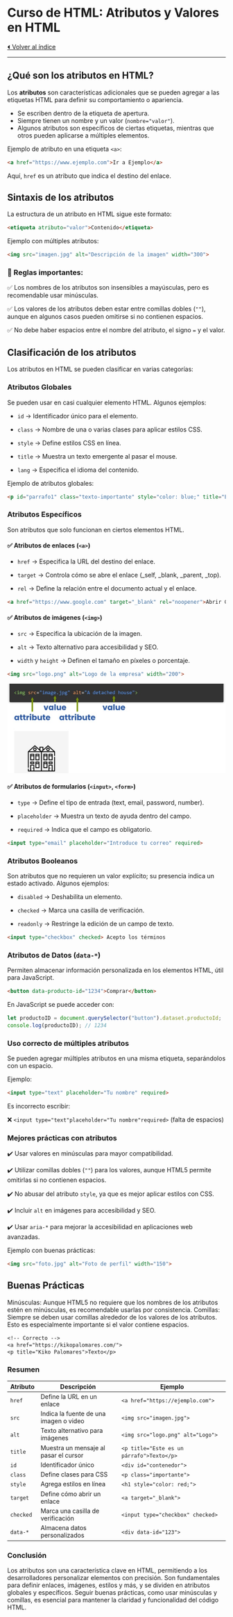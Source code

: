# Curso de HTML: Atributos y Valores en HTML

[⏴ Volver al índice](../../README.md#índice-del-curso-html)

---
## ¿Qué son los atributos en HTML?

Los **atributos** son características adicionales que se pueden agregar a las etiquetas HTML para definir su comportamiento o apariencia.

  - Se escriben dentro de la etiqueta de apertura.
  - Siempre tienen un nombre y un valor (`nombre="valor"`).
  - Algunos atributos son específicos de ciertas etiquetas, mientras que otros pueden aplicarse a múltiples elementos.
  
Ejemplo de atributo en una etiqueta `<a>`:

```html
<a href="https://www.ejemplo.com">Ir a Ejemplo</a>
```

Aquí, `href` es un atributo que indica el destino del enlace.


## Sintaxis de los atributos
La estructura de un atributo en HTML sigue este formato:

```html
<etiqueta atributo="valor">Contenido</etiqueta>
```

Ejemplo con múltiples atributos:

```html
<img src="imagen.jpg" alt="Descripción de la imagen" width="300">
```

### 📌 Reglas importantes:

  ✅ Los nombres de los atributos son insensibles a mayúsculas, pero es recomendable usar minúsculas.

  ✅ Los valores de los atributos deben estar entre comillas dobles (`
"" `), aunque en algunos casos pueden omitirse si no contienen espacios.

  ✅ No debe haber espacios entre el nombre del atributo, el signo `=` y el valor.

## Clasificación de los atributos
Los atributos en HTML se pueden clasificar en varias categorías:

### Atributos Globales

Se pueden usar en casi cualquier elemento HTML. Algunos ejemplos:

  - `id` → Identificador único para el elemento.

  - `class` → Nombre de una o varias clases para aplicar estilos CSS.

  - `style` → Define estilos CSS en línea.

  - `title` → Muestra un texto emergente al pasar el mouse.

  - `lang` → Especifica el idioma del contenido.

Ejemplo de atributos globales:

```html
<p id="parrafo1" class="texto-importante" style="color: blue;" title="Esto es un párrafo">Este es un párrafo.</p>
```

### Atributos Específicos
Son atributos que solo funcionan en ciertos elementos HTML.

#### ✅ Atributos de enlaces (`<a>`)

  - `href` → Especifica la URL del destino del enlace.
  
  - `target` → Controla cómo se abre el enlace (_self, _blank, _parent, _top).

  - `rel` → Define la relación entre el documento actual y el enlace.

```html
<a href="https://www.google.com" target="_blank" rel="noopener">Abrir Google en nueva pestaña</a>
```

#### ✅ Atributos de imágenes (`<img>`)

  - `src` → Especifica la ubicación de la imagen.

  - `alt` → Texto alternativo para accesibilidad y SEO.

  - `width` y `height` → Definen el tamaño en píxeles o porcentaje.

```html
<img src="logo.png" alt="Logo de la empresa" width="200">
```

![Imagen de ejemplo](../../imagenes/detached_house.jpg)


#### ✅ Atributos de formularios (`<input>`, `<form>`)

  - `type` → Define el tipo de entrada (text, email, password, number).

  - `placeholder` → Muestra un texto de ayuda dentro del campo.

  - `required` → Indica que el campo es obligatorio.

```html
<input type="email" placeholder="Introduce tu correo" required>
```

### Atributos Booleanos
Son atributos que no requieren un valor explícito; su presencia indica un estado activado. Algunos ejemplos:

  - `disabled` → Deshabilita un elemento.

  - `checked` → Marca una casilla de verificación.

  - `readonly` → Restringe la edición de un campo de texto.

```html
<input type="checkbox" checked> Acepto los términos
```

### Atributos de Datos (`data-*`)
Permiten almacenar información personalizada en los elementos HTML, útil para JavaScript.

```html
<button data-producto-id="1234">Comprar</button>
```

En JavaScript se puede acceder con:

```javascript
let productoID = document.querySelector("button").dataset.productoId;
console.log(productoID); // 1234
```

### Uso correcto de múltiples atributos
Se pueden agregar múltiples atributos en una misma etiqueta, separándolos con un espacio.

Ejemplo:

```html
<input type="text" placeholder="Tu nombre" required>
```

Es incorrecto escribir:

❌ `<input type="text"placeholder="Tu nombre"required>` (falta de espacios)

### Mejores prácticas con atributos

✔️ Usar valores en minúsculas para mayor compatibilidad.

✔️ Utilizar comillas dobles (`""`) para los valores, aunque HTML5 permite omitirlas si no contienen espacios.

✔️ No abusar del atributo `style`, ya que es mejor aplicar estilos con CSS.

✔️ Incluir `alt` en imágenes para accesibilidad y SEO.

✔️ Usar `aria-*` para mejorar la accesibilidad en aplicaciones web avanzadas.

Ejemplo con buenas prácticas:

```html
<img src="foto.jpg" alt="Foto de perfil" width="150">
```

## Buenas Prácticas
Minúsculas: Aunque HTML5 no requiere que los nombres de los atributos estén en minúsculas, es recomendable usarlas por consistencia.
Comillas: Siempre se deben usar comillas alrededor de los valores de los atributos. Esto es especialmente importante si el valor contiene espacios.

    <!-- Correcto -->
    <a href="https://kikopalomares.com/">
    <p title="Kiko Palomares">Texto</p>

### Resumen

| Atributo | Descripción                                                            | Ejemplo
| -------- | ---------------------------------------------------------------------- |---------
| `href` | Define la URL en un enlace	 | `<a href="https://ejemplo.com">`
| `src` | Indica la fuente de una imagen o video	   | `<img src="imagen.jpg">`
| `alt` | Texto alternativo para imágenes		   | `<img src="logo.png" alt="Logo">`
| `title` | Muestra un mensaje al pasar el cursor	   | `<p title="Este es un párrafo">Texto</p>`
| `id` | Identificador único	   | `<div id="contenedor">`
| `class` | Define clases para CSS	   | `<p class="importante">`
| `style` | Agrega estilos en línea	   | `<h1 style="color: red;">`
| `target` | Define cómo abrir un enlace	   | `<a target="_blank">`
| `checked` | Marca una casilla de verificación	   | `<input type="checkbox" checked>`
| `data-*` | Almacena datos personalizados	   | `<div data-id="123">`


### Conclusión
  Los atributos son una característica clave en HTML, permitiendo a los desarrolladores personalizar elementos con precisión. Son fundamentales para definir enlaces, imágenes, estilos y más, y se dividen en atributos globales y específicos. Seguir buenas prácticas, como usar minúsculas y comillas, es esencial para mantener la claridad y funcionalidad del código HTML.